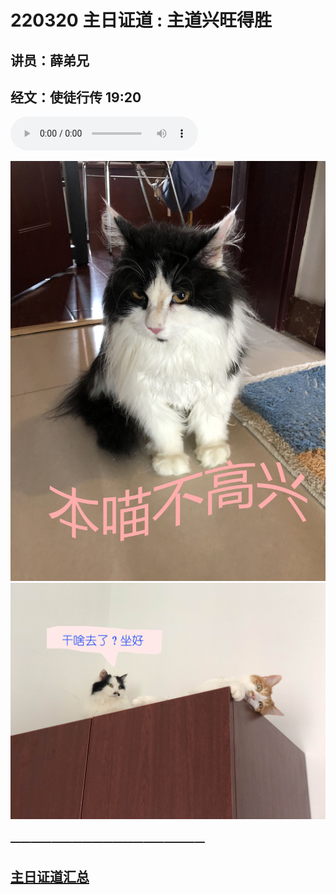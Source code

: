 # 220320 主日证道 : 主道兴旺得胜
## 讲员：薛弟兄
## 经文：使徒行传 19:20

<audio controls src="./220320/220320.mp3"></audio>

![](./220320/1.jpg)
![](./220320/2.jpg)



### ———————————————————

## [主日证道汇总](https://nccchurch.github.io/Sermons/)
